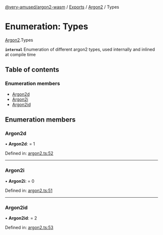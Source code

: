 [@very-amused/argon2-wasm](../README.md) / [Exports](../modules.md) / [Argon2](../modules/argon2.md) / Types

# Enumeration: Types

[Argon2](../modules/argon2.md).Types

**`internal`** 
Enumeration of different argon2 types, used internally and inlined at compile time

## Table of contents

### Enumeration members

- [Argon2d](argon2.types.md#argon2d)
- [Argon2i](argon2.types.md#argon2i)
- [Argon2id](argon2.types.md#argon2id)

## Enumeration members

### Argon2d

• **Argon2d**: = 1

Defined in: [argon2.ts:52](https://github.com/very-amused/argon2-wasm/blob/ee8c702/src/argon2.ts#L52)

___

### Argon2i

• **Argon2i**: = 0

Defined in: [argon2.ts:51](https://github.com/very-amused/argon2-wasm/blob/ee8c702/src/argon2.ts#L51)

___

### Argon2id

• **Argon2id**: = 2

Defined in: [argon2.ts:53](https://github.com/very-amused/argon2-wasm/blob/ee8c702/src/argon2.ts#L53)
